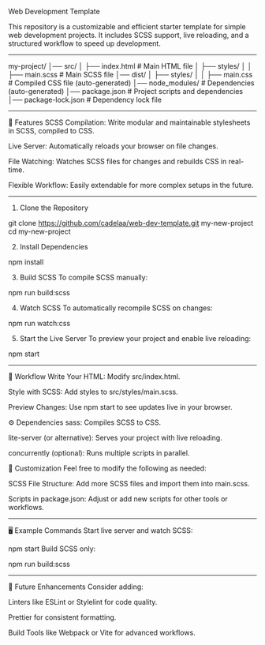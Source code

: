 Web Development Template

This repository is a customizable and efficient starter template for simple web development projects. It includes SCSS support, live reloading, and a structured workflow to speed up development.

---

my-project/
│── src/
│   ├── index.html        # Main HTML file
│   ├── styles/
│   │   ├── main.scss     # Main SCSS file
│── dist/
│   ├── styles/
│   │   ├── main.css      # Compiled CSS file (auto-generated)
│── node_modules/         # Dependencies (auto-generated)
│── package.json          # Project scripts and dependencies
│── package-lock.json     # Dependency lock file

---

🚀 Features
SCSS Compilation: Write modular and maintainable stylesheets in SCSS, compiled to CSS.

Live Server: Automatically reloads your browser on file changes.

File Watching: Watches SCSS files for changes and rebuilds CSS in real-time.

Flexible Workflow: Easily extendable for more complex setups in the future.

---

1. Clone the Repository

git clone https://github.com/cadelaa/web-dev-template.git my-new-project
cd my-new-project

2. Install Dependencies

npm install

3. Build SCSS
To compile SCSS manually:

npm run build:scss

4. Watch SCSS
To automatically recompile SCSS on changes:

npm run watch:css

5. Start the Live Server
To preview your project and enable live reloading:

npm start

---

🌟 Workflow
Write Your HTML: Modify src/index.html.

Style with SCSS: Add styles to src/styles/main.scss.

Preview Changes: Use npm start to see updates live in your browser.

⚙️ Dependencies
sass: Compiles SCSS to CSS.

lite-server (or alternative): Serves your project with live reloading.

concurrently (optional): Runs multiple scripts in parallel.

📝 Customization
Feel free to modify the following as needed:

SCSS File Structure: Add more SCSS files and import them into main.scss.

Scripts in package.json: Adjust or add new scripts for other tools or workflows.

---

🖥️ Example Commands
Start live server and watch SCSS:

npm start
Build SCSS only:

npm run build:scss

---

📖 Future Enhancements
Consider adding:

Linters like ESLint or Stylelint for code quality.

Prettier for consistent formatting.

Build Tools like Webpack or Vite for advanced workflows.
